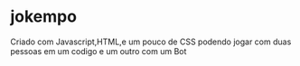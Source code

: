 # jokempo
Criado com Javascript,HTML,e um pouco de CSS podendo jogar com duas pessoas em um codigo e um outro com um Bot
